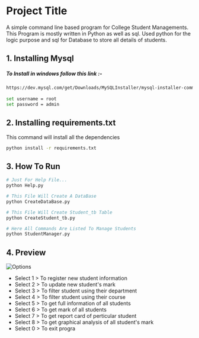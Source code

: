 
# Project Title

A simple command line based program for College Student Managements.
This Program is mostly written in Python as well as sql.
Used python for the logic purpose and sql for Database to store all details of students.

## 1. Installing Mysql

##### To Install in windows follow this link :-
```bash
https://dev.mysql.com/get/Downloads/MySQLInstaller/mysql-installer-community-8.0.31.0.msi
    
set username = root
set password = admin
```
## 2. Installing requirements.txt

This command will install all the dependencies
```bash
python install -r requirements.txt
```
## 3. How To Run

```bash
# Just For Help File...
python Help.py

# This File Will Create A DataBase
python CreateDataBase.py

# This File Will Create Student_tb Table
python CreateStudent_tb.py

# Here All Commands Are Listed To Manage Students
python StudentManager.py
```


## 4. Preview

![Options](https://user-images.githubusercontent.com/121259738/210237865-c5bdd61f-b0f3-42e1-8a28-6c9602dec9b9.png)

- Select 1 > To register new student information
- Select 2 > To update new student's mark
- Select 3 > To filter student using their department
- Select 4 > To filter student using their course
- Select 5 > To get full information of all students
- Select 6 > To get mark of all students 
- Select 7 > To get report card of perticular student
- Select 8 > To get graphical analysis of all student's mark
- Select 0 > To exit progra
